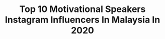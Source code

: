 ---
title: Top 10 Motivational Speakers Instagram Influencers In Malaysia In 2020
description: >-
  Find top motivational speakers Instagram influencers in Malaysia in 2020. Most popular hashtags: #tiktok #stayathome #music #sneakerlah2019.
platform: Instagram
profiles:
  - username: "mariajjcm"
    fullname: >-
      Maria Tunku Sabri
    location: "Malaysia"
    followers: 108016
    engagement: 120
    commentsToLikes: 0.082965
    id: ck0w5s3c7560q0i19k034o5l1
    verified: false
    hashtags: "#bffgoals, #lama, #penuhsyukur"
  - username: "sapphiresplendour"
    fullname: >-
      Ratnadevi Manokaran
    location: "Malaysia"
    followers: 5067
    engagement: 739
    commentsToLikes: 0.125284
    id: ck5q7idw41q010i11gkd2a0zw
    verified: false
    hashtags: "#plussizenorushchallenge, #poc, #reclaim, #savagechallenge"
  - username: "hedihonert"
    fullname: >-
      Hedi Honert
    location: "Malaysia"
    followers: 2635
    engagement: 759
    commentsToLikes: 0.034614
    id: ck134d9wyvvs40i19sxhbmmxi
    verified: false
    hashtags: "#boatride, #dinner, #chinesenewyear2020, #architecture"
  - username: "alifteega"
    fullname: >-
      Mohd Hazalif
    location: "Malaysia"
    followers: 730675
    engagement: 1497
    commentsToLikes: 0.009126
    id: ck6tynbqe4qfy0j7187yqev1d
    verified: false
    hashtags: "#thehhfamily, #saudaraislam, #couplegoals, #ramadhan"
  - username: "amynurtinie"
    fullname: >-
      ANT's OFFICIAL ️🐜🇲🇾
    location: "Malaysia"
    followers: 45231
    engagement: 116
    commentsToLikes: 0.034729
    id: ck5q3jo23l1zj0i111cvkznxm
    verified: false
    hashtags: "#style, #stayhome, #marhabanyaramadhan, #puasa"
  - username: "djcza"
    fullname: >-
      DJ CZA
    location: "Malaysia"
    followers: 31100
    engagement: 721
    commentsToLikes: 0.040088
    id: ckapbpze10vdy0i78ncmhoif3
    verified: false
    hashtags: "#wearekix, #hiphopmusic, #hip, #rap"
  - username: "talksole"
    fullname: >-
      TalkSole
    location: "Malaysia"
    followers: 34129
    engagement: 88
    commentsToLikes: 0.004966
    id: ck1348zyqvb1m0i1945ylr1dz
    verified: false
    hashtags: "#utahjazz, #airjordaniii, #kobeiv, #nikeskateboarding"
  - username: "jolynnnz_"
    fullname: >-
      琳.
    location: "Malaysia"
    followers: 4439
    engagement: 3196
    commentsToLikes: 0.031733
    id: ck14jo0avlbex0i19kzt1on8q
    verified: false
    hashtags: "#everglowadiosdancecover, #blackpinkdance, #rose, #everglow"
  - username: "jd_chang"
    fullname: >-
      JDC
    location: "Malaysia"
    followers: 6623
    engagement: 597
    commentsToLikes: 0.027627
    id: ck6tvra48ntm60j71s1zyg7f2
    verified: false
    hashtags: "#france, #fuckartmaketees, #hypebeastmagazine, #fujifilmmy"
  - username: "___.coki"
    fullname: >-
      𝓓𝓐𝓝𝓘𝓢𝓗 𝓓𝓐𝓝𝓘𝓔𝓐𝓛 🍒 REAL ACC ‼️
    location: "Malaysia"
    followers: 638215
    engagement: 1808
    commentsToLikes: 0.039696
    id: ck8t5p3rjarhy0j78ri00kw0e
    verified: false
    hashtags: "#sneakersmurahmalaysia, #ootdmalaysia, #lawakhambar, #mymeeminda"
---